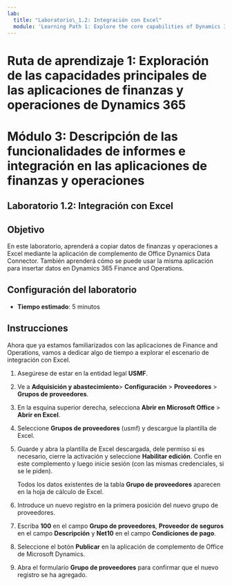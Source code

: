 ```yaml
---
lab:
  title: "Laboratorio\_1.2: Integración con Excel"
  module: 'Learning Path 1: Explore the core capabilities of Dynamics 365 finance and operations apps'
---
```

# Ruta de aprendizaje 1: Exploración de las capacidades principales de las aplicaciones de finanzas y operaciones de Dynamics 365
# Módulo 3: Descripción de las funcionalidades de informes e integración en las aplicaciones de finanzas y operaciones

## Laboratorio 1.2: Integración con Excel

## Objetivo

En este laboratorio, aprenderá a copiar datos de finanzas y operaciones a Excel mediante la aplicación de complemento de Office Dynamics Data Connector. También aprenderá cómo se puede usar la misma aplicación para insertar datos en Dynamics 365 Finance and Operations. 

## Configuración del laboratorio

   - **Tiempo estimado**: 5 minutos

## Instrucciones

Ahora que ya estamos familiarizados con las aplicaciones de Finance and Operations, vamos a dedicar algo de tiempo a explorar el escenario de integración con Excel.

1.  Asegúrese de estar en la entidad legal **USMF**.

2.  Ve a **Adquisición y abastecimiento**> **Configuración** > **Proveedores** > **Grupos de proveedores**.

3.  En la esquina superior derecha, selecciona **Abrir en Microsoft Office** > **Abrir en Excel**.

4.  Seleccione **Grupos de proveedores** (usmf) y descargue la plantilla de Excel.

5.  Guarde y abra la plantilla de Excel descargada, dele permiso si es necesario, cierre la activación y seleccione **Habilitar edición**. Confíe en este complemento y luego inicie sesión (con las mismas credenciales, si se le piden).

    Todos los datos existentes de la tabla **Grupo de proveedores** aparecen en la hoja de cálculo de Excel.

6.  Introduce un nuevo registro en la primera posición del nuevo grupo de proveedores.

7.  Escriba **100** en el campo **Grupo de proveedores**, **Proveedor de seguros** en el campo **Descripción** y **Net10** en el campo **Condiciones de pago**.

8.  Seleccione el botón **Publicar** en la aplicación de complemento de Office de Microsoft Dynamics.

9.  Abra el formulario **Grupo de proveedores** para confirmar que el nuevo registro se ha agregado.

